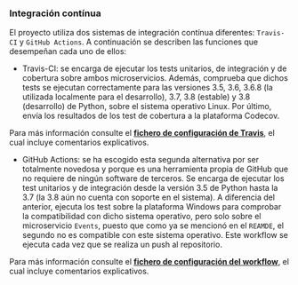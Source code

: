 ### Integración contínua

El proyecto utiliza dos sistemas de integración contínua diferentes: `Travis-CI` y `GitHub Actions`. A continuación se describen las funciones que desempeñan cada uno de ellos:

+ Travis-CI: se encarga de ejecutar los tests unitarios, de integración y de cobertura sobre ambos microservicios. Además, comprueba que dichos tests se ejecutan correctamente para las versiones 3.5, 3.6, 3.6.8 (la utilizada localmente para el desarrollo), 3.7, 3.8 (estable) y 3.8 (desarrollo) de Python, sobre el sistema operativo Linux. Por último, envía los resultados de los test de cobertura a la plataforma Codecov.

Para más información consulte el [**fichero de configuración de Travis**](https://github.com/alvarillo89/UGR-CC-Project/blob/master/.travis.yml), el cual incluye comentarios explicativos.

+ GitHub Actions: se ha escogido esta segunda alternativa por ser totalmente novedosa y porque es una herramienta propia de GitHub que no requiere de ningún software de terceros. Se encarga de ejecutar los test unitarios y de integración desde la versión 3.5 de Python hasta la 3.7 (la 3.8 aún no cuenta con soporte en el sistema). A diferencia del anterior, ejecuta los test sobre la plataforma Windows para comprobar la compatibilidad con dicho sistema operativo, pero solo sobre el microservicio `Events`, puesto que como ya se mencionó en el `REAMDE`, el segundo no es compatible con este sistema operativo. Este workflow se ejecuta cada vez que se realiza un push al repositorio.

Para más información consulte el [**fichero de configuración del workflow**](https://github.com/alvarillo89/UGR-CC-Project/blob/master/.github/workflows/WindowsTest.yml), el cual incluye comentarios explicativos.

